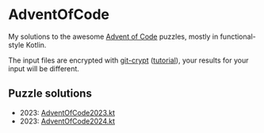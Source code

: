 # AdventOfCode

My solutions to the awesome [Advent of Code](https://adventofcode.com/) puzzles, mostly in functional-style Kotlin.

The input files are encrypted with [git-crypt](https://github.com/AGWA/git-crypt) ([tutorial](https://aoc.just2good.co.uk/python/encrypting)), your results for your input will be different.

## Puzzle solutions
 - 2023: [AdventOfCode2023.kt](src/test/kotlin/com/fd/adventofcode/AdventOfCode2023.kt)
 - 2023: [AdventOfCode2024.kt](src/test/kotlin/com/fd/adventofcode/AdventOfCode2024.kt)
